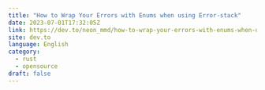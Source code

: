 ```yaml
---
title: "How to Wrap Your Errors with Enums when using Error-stack"
date: 2023-07-01T17:32:05Z
link: https://dev.to/neon_mmd/how-to-wrap-your-errors-with-enums-when-using-error-stack-49p0?utm_medium=RSS&utm_source=news.12bit.vn
site: dev.to
language: English
category:
  - rust
  - opensource
draft: false
---
```

